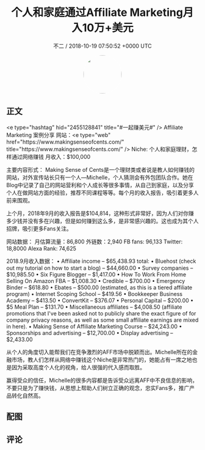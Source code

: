 <h1 align="center">个人和家庭通过Affiliate Marketing月入10万&#43;美元</h1>
<p align="center">
    <a>不二 / 2018-10-19 07:50:52 &#43;0000 UTC</a>
</p>

<div align="center">
    <img src="https://images.zsxq.com/FjBLTFgBINkeiOw5FOBvT4xYCdql?e=1590940799&amp;token=kIxbL07-8jAj8w1n4s9zv64FuZZNEATmlU_Vm6zD:vBI6hqSIVlW5ZUZNhlFU_FczYlw=" width="100" height="100" style="border:1px solid;border-radius:50%; color:#ffffff"/>
</div>

## 正文

<div>
&lt;e type=&#34;hashtag&#34; hid=&#34;2455128841&#34; title=&#34;#一起赚美元#&#34; /&gt;  Affiliate Marketing 案例分享
网站：&lt;e type=&#34;web&#34; href=&#34;https://www.makingsenseofcents.com/&#34; title=&#34;https://www.makingsenseofcents.com/&#34; /&gt;
Niche: 个人和家庭理财，怎样通过网络赚钱
月收入：$100,000   

主要内容形式：
Making Sense of Cents是一个理财类或者说是教人如何赚钱的网站，对外宣传站长只有一个人—Michelle，个人猜测会有外包团队合作。她在Blog中记录了自己的网站营利和个人成长等很多事情，从自己到家庭，以及分享个人在做网站方面的经验，推荐不同课程等等。每个月的收入报告，吸引着更多人前来围观。

上个月，2018年9月的收入报告是$104,814，这种形式非常好，因为人们对你赚多少钱并没有多在兴趣，但是如何赚到这么多，是非常感兴趣的。这也成为其个人招牌，吸引更多Fans关注。

网站数据：
月估算流量：86,800
外链数：2,940
FB fans: 96,133 
Twitter: 18,8000
Alexa Rank: 74,625

2018.9月收入数据：
•	Affiliate income – $65,438.93 total: 
•	Bluehost (check out my tutorial on how to start a blog) – $44,660.00
•	Survey companies – $10,985.50
•	Six Figure Blogger – $1,417.00
•	How To Work From Home Selling On Amazon FBA – $1,008.30
•	Credible – $700.00
•	Emergency Binder – $618.80
•	Ebates – $500.00 (estimated, as this is a tiered affiliate program)
•	Internet Scoping School – $419.56
•	Bookkeeper Business Academy – $413.50
•	ConvertKit – $376.07
•	Personal Capital – $200.00
•	$5 Meal Plan – $131.70
•	Miscellaneous affiliates – $4,008.50 (affiliate promotions that I&#39;ve been asked not to publicly share the exact figure of for company privacy reasons, as well as some small affiliate earnings are mixed in here).
•	Making Sense of Affiliate Marketing Course – $24,243.00
•	Sponsorships and advertising – $12,700.00
•	Display advertising – $2,433.00

从个人的角度切入能帮我们在竞争激烈的AFF市场中脱颖而出。Michelle所在的金融市场，教人们怎样从网络中赚钱这个Niche是非常热门的，她能占有一席之地也是因为采取高度个人化的视角，给人很强的代入感而取胜。

赢得受众的信任，Michelle的很多内容都是告诉受众远离AFF中不良信息的影响，不要只是为了赚快钱，从思想上帮助人们树立正确的观念，忠实Fans多，推广产品转化自然高。
</div>

## 配图
<div class="image" align="center">

</div>

## 评论

<div align="left">
<div>

</div>
</div>
